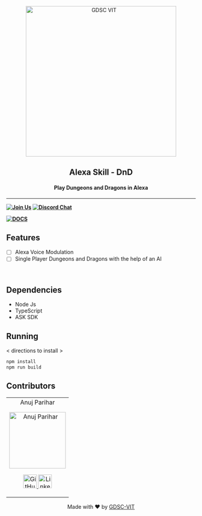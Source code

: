 <p align="center">
<a href="https://dscvit.com">
	<img width="400" src="https://user-images.githubusercontent.com/56252312/159312411-58410727-3933-4224-b43e-4e9b627838a3.png#gh-light-mode-only" alt="GDSC VIT"/>
</a>
	<h2 align="center"> Alexa Skill - DnD </h2>
	<h4 align="center"> Play Dungeons and Dragons in Alexa <h4>
</p>

---
[![Join Us](https://img.shields.io/badge/Join%20Us-Developer%20Student%20Clubs-red)](https://dsc.community.dev/vellore-institute-of-technology/)
[![Discord Chat](https://img.shields.io/discord/760928671698649098.svg)](https://discord.gg/498KVdSKWR)

[![DOCS](https://img.shields.io/badge/Documentation-see%20docs-green?style=flat-square&logo=appveyor)](INSERT_LINK_FOR_DOCS_HERE) 


## Features
- [ ]  Alexa Voice Modulation
- [ ]  Single Player Dungeons and Dragons with the help of an AI

<br>

## Dependencies
 - Node Js
 - TypeScript
 - ASK SDK


## Running


< directions to install > 
```bash
npm install
npm run build
```

## Contributors

<table>
	<tr align="center">
		<td>
		Anuj Parihar
		<p align="center">
			<img src = "https://dscvit.com/images/techteam/anuj_parihar.jpg" width="150" height="150" alt="Anuj Parihar">
		</p>
			<p align="center">
				<a href = "https://github.com/bearts">
					<img src = "http://www.iconninja.com/files/241/825/211/round-collaboration-social-github-code-circle-network-icon.svg" width="36" height = "36" alt="GitHub"/>
				</a>
				<a href = "https://www.linkedin.com/in/anujpflash">
					<img src = "http://www.iconninja.com/files/863/607/751/network-linkedin-social-connection-circular-circle-media-icon.svg" width="36" height="36" alt="LinkedIn"/>
				</a>
			</p>
		</td>
	</tr>
</table>

<p align="center">
	Made with ❤ by <a href="https://dscvit.com">GDSC-VIT</a>
</p>
